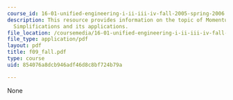 ```yaml
---
course_id: 16-01-unified-engineering-i-ii-iii-iv-fall-2005-spring-2006
description: This resource provides information on the topic of Momentum-Integral
  Simplifications and its applications.
file_location: /coursemedia/16-01-unified-engineering-i-ii-iii-iv-fall-2005-spring-2006/854076a8dcb946adf46d8c8bf724b79a_f09_fall.pdf
file_type: application/pdf
layout: pdf
title: f09_fall.pdf
type: course
uid: 854076a8dcb946adf46d8c8bf724b79a

---
```

None